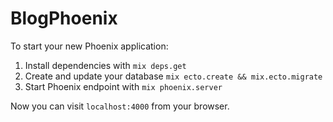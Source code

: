 # BlogPhoenix

To start your new Phoenix application:

1. Install dependencies with `mix deps.get`
2. Create and update your database `mix ecto.create && mix.ecto.migrate`
3. Start Phoenix endpoint with `mix phoenix.server`

Now you can visit `localhost:4000` from your browser.
